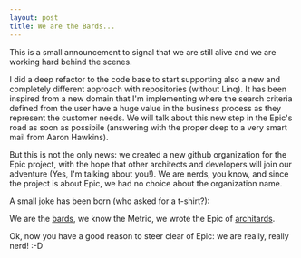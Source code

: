 ```yaml
---
layout: post
title: We are the Bards...
---
```


This is a small announcement to signal that we are still alive and we are 
working hard behind the scenes.

I did a deep refactor to the code base to start supporting also a new and 
completely different approach with repositories (without Linq). 
It has been inspired from a new domain that I'm implementing where the search 
criteria defined from the user have a huge value in the business process as 
they represent the customer needs. We will talk about this new step in the 
Epic's road as soon as possibile (answering with the proper deep to a very 
smart mail from Aaron Hawkins).

But this is not the only news: we created a new github organization for the 
Epic project, with the hope that other architects and developers will join our 
adventure (Yes, I'm talking about you!).
We are nerds, you know, and since the project is about Epic, we had no 
choice about the organization name.

A small joke has been born (who asked for a t-shirt?):

We are the [bards][1],
we know the Metric,
we wrote the Epic
of [architards][2].

Ok, now you have a good reason to steer clear of Epic: we are really, really 
nerd! :-D

 [1]: https://github.com/bards "Epic bards"
 [2]: http://en.wikipedia.org/wiki/Software_architect#Ivory_towers
